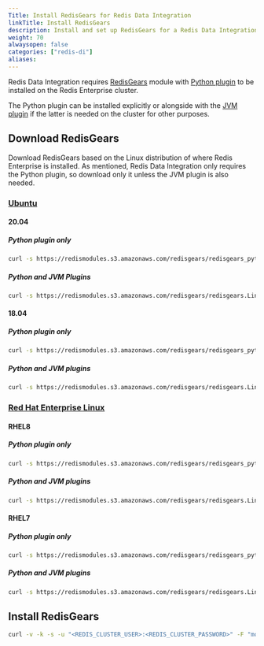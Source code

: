 ```yaml
---
Title: Install RedisGears for Redis Data Integration
linkTitle: Install RedisGears
description: Install and set up RedisGears for a Redis Data Integration deplyoment.
weight: 70
alwaysopen: false
categories: ["redis-di"]
aliases: 
---
```


Redis Data Integration requires [RedisGears](https://redis.com/modules/redis-gears) module with [Python plugin](https://docs.redis.com/latest/modules/redisgears/python/) to be installed on the Redis Enterprise cluster.

The Python plugin can be installed explicitly or alongside with the [JVM plugin](https://docs.redis.com/latest/modules/redisgears/jvm/) if the latter is needed on the cluster for other purposes.

## Download RedisGears

Download RedisGears based on the Linux distribution of where Redis Enterprise is installed. As mentioned, Redis Data Integration only requires the Python plugin, so download only it unless the JVM plugin is also needed.

### [Ubuntu](https://ubuntu.com/)

#### 20.04

##### Python plugin only

```bash
curl -s https://redismodules.s3.amazonaws.com/redisgears/redisgears_python.Linux-ubuntu20.04-x86_64.{{ site.redis_gears_min_semantic_version }}.zip -o /tmp/redis-gears.zip
```

##### Python and JVM Plugins

```bash
curl -s https://redismodules.s3.amazonaws.com/redisgears/redisgears.Linux-ubuntu20.04-x86_64.{{ site.redis_gears_min_semantic_version }}.zip -o /tmp/redis-gears.zip
```

#### 18.04

##### Python plugin only

```bash
curl -s https://redismodules.s3.amazonaws.com/redisgears/redisgears_python.Linux-ubuntu18.04-x86_64.{{ site.redis_gears_min_semantic_version }}.zip -o /tmp/redis-gears.zip
```

##### Python and JVM plugins

```bash
curl -s https://redismodules.s3.amazonaws.com/redisgears/redisgears.Linux-ubuntu18.04-x86_64.{{ site.redis_gears_min_semantic_version }}.zip -o /tmp/redis-gears.zip
```

### [Red Hat Enterprise Linux](https://www.redhat.com/en/technologies/linux-platforms/enterprise-linux)

#### RHEL8

##### Python plugin only

```bash
curl -s https://redismodules.s3.amazonaws.com/redisgears/redisgears_python.Linux-rhel8-x86_64.{{ site.redis_gears_min_semantic_version }}.zip -o /tmp/redis-gears.zip
```

##### Python and JVM plugins

```bash
curl -s https://redismodules.s3.amazonaws.com/redisgears/redisgears.Linux-rhel8-x86_64.{{ site.redis_gears_min_semantic_version }}.zip -o /tmp/redis-gears.zip
```

#### RHEL7

##### Python plugin only

```bash
curl -s https://redismodules.s3.amazonaws.com/redisgears/redisgears_python.Linux-rhel7-x86_64.{{ site.redis_gears_min_semantic_version }}.zip -o /tmp/redis-gears.zip
```

##### Python and JVM plugins

```bash
curl -s https://redismodules.s3.amazonaws.com/redisgears/redisgears.Linux-rhel7-x86_64.{{ site.redis_gears_min_semantic_version }}.zip -o /tmp/redis-gears.zip
```

## Install RedisGears 

```bash
curl -v -k -s -u "<REDIS_CLUSTER_USER>:<REDIS_CLUSTER_PASSWORD>" -F "module=@/tmp/redis-gears.zip" https://<REDIS_CLUSTER_HOST>:9443/v2/modules
```
